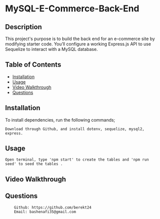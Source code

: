 # MySQL-E-Commerce-Back-End

## Description
This project's purpose is to build the back end for an e-commerce site by modifying starter code. You’ll configure a working Express.js API to use Sequelize to interact with a MySQL database.

  ## Table of Contents
  * [Installation](#Installation)
  * [Usage](#Usage)
  * [Video Walkthrough](#video-walkthrough)
  * [Questions](#questions)
  
  ## Installation
  To install dependencies, run the following commands;

    Download through Github, and install dotenv, sequelize, mysql2, express.

  ## Usage
    Open terminal, type 'npm start' to create the tables and 'npm run seed' to seed the tables .

  ## Video Walkthrough 


  ## Questions
        Github: https://github.com/berekt24
        Email: bashenafi35@gmail.com
